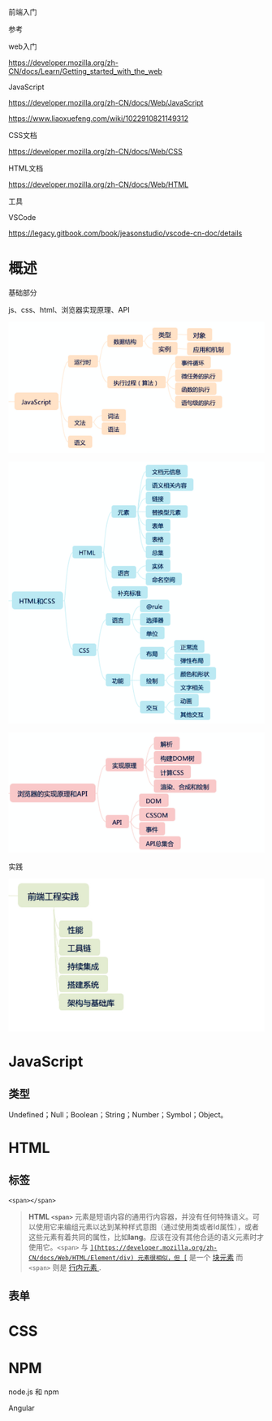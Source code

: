 前端入门

参考

web入门

https://developer.mozilla.org/zh-CN/docs/Learn/Getting_started_with_the_web

JavaScript

https://developer.mozilla.org/zh-CN/docs/Web/JavaScript

https://www.liaoxuefeng.com/wiki/1022910821149312

CSS文档

https://developer.mozilla.org/zh-CN/docs/Web/CSS

HTML文档

https://developer.mozilla.org/zh-CN/docs/Web/HTML

工具

VSCode

https://legacy.gitbook.com/book/jeasonstudio/vscode-cn-doc/details

# 概述

基础部分

js、css、html、浏览器实现原理、API

![img](前端入门.assets/6aec0a09381a2f74014ec604ef99c19b.png)



![img](前端入门.assets/4153891927afac7f4c21ccf6a141f062.png)





![img](前端入门.assets/cbb6d198ccfb95af4906eeb0581333cb.png)



实践

![img](前端入门.assets/4568011037a5591402c4ba1547ba0dce.jpg)



# JavaScript

## 类型

Undefined；Null；Boolean；String；Number；Symbol；Object。



# HTML



## 标签



`<span></span>`

> **HTML `<span>`** 元素是短语内容的通用行内容器，并没有任何特殊语义。可以使用它来编组元素以达到某种样式意图（通过使用类或者Id属性），或者这些元素有着共同的属性，比如**lang**。应该在没有其他合适的语义元素时才使用它。`<span>` 与 [``](https://developer.mozilla.org/zh-CN/docs/Web/HTML/Element/div) 元素很相似，但 [``](https://developer.mozilla.org/zh-CN/docs/Web/HTML/Element/div) 是一个 [块元素](https://developer.mozilla.org/en-US/docs/HTML/Block-level_elements) 而 `<span>` 则是 [行内元素 ](https://developer.mozilla.org/en-US/docs/HTML/Inline_elements).





## 表单





# CSS





# NPM

node.js 和 npm





Angular

